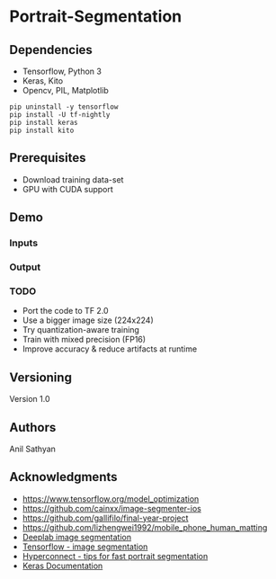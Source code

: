# Portrait-Segmentation


## Dependencies

* Tensorflow, Python 3
* Keras, Kito
* Opencv, PIL, Matplotlib

```
pip uninstall -y tensorflow
pip install -U tf-nightly
pip install keras
pip install kito
```

## Prerequisites

* Download training data-set
* GPU with CUDA support

## Demo

### Inputs



### Output

### TODO

* Port the code to TF 2.0
* Use a bigger image size (224x224)
* Try quantization-aware training
* Train with mixed precision (FP16)
* Improve accuracy & reduce artifacts at runtime

## Versioning

Version 1.0

## Authors

Anil Sathyan

## Acknowledgments
* https://www.tensorflow.org/model_optimization
* https://github.com/cainxx/image-segmenter-ios
* https://github.com/gallifilo/final-year-project
* https://github.com/lizhengwei1992/mobile_phone_human_matting
*   [Deeplab image segmentation](https://colab.research.google.com/github/tensorflow/models/blob/master/research/deeplab/deeplab_demo.ipynb)
*   [Tensorflow - image segmentation](https://www.tensorflow.org/beta/tutorials/images/segmentation)
*   [Hyperconnect - tips for fast portrait segmentation](https://hyperconnect.github.io/2018/07/06/tips-for-building-fast-portrait-segmentation-network-with-tensorflow-lite.html)
* [Keras Documentation](https://keras.io/)
